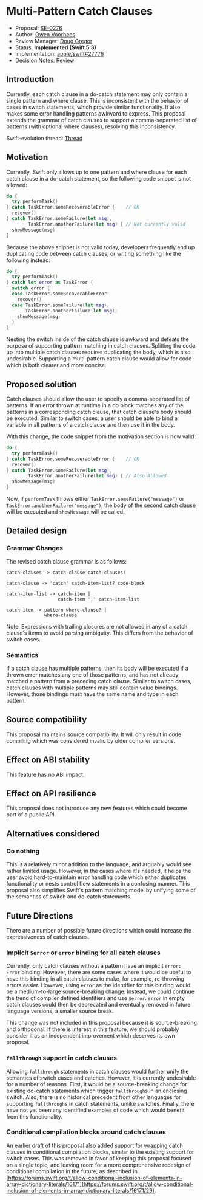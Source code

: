 # Multi-Pattern Catch Clauses

* Proposal: [SE-0276](0276-multi-pattern-catch-clauses.md)
* Author: [Owen Voorhees](https://github.com/owenv)
* Review Manager: [Doug Gregor](https://github.com/DougGregor)
* Status: **Implemented (Swift 5.3)**
* Implementation: [apple/swift#27776](https://github.com/apple/swift/pull/27776)
* Decision Notes: [Review](https://forums.swift.org/t/accepted-se-0276-multi-pattern-catch-clauses/33220)

## Introduction

Currently, each catch clause in a do-catch statement may only contain a single pattern and where clause. This is inconsistent with the behavior of cases in switch statements, which provide similar functionality. It also makes some error handling patterns awkward to express. This proposal extends the grammar of catch clauses to support a comma-separated list of patterns (with optional where clauses), resolving this inconsistency.

Swift-evolution thread: [Thread](https://forums.swift.org/t/multi-pattern-and-conditionally-compiled-catch-clauses/30246)

## Motivation

Currently, Swift only allows up to one pattern and where clause for each catch clause in a do-catch statement, so the following code snippet is not allowed:

```swift
do {
  try performTask()
} catch TaskError.someRecoverableError {    // OK
  recover()
} catch TaskError.someFailure(let msg),
        TaskError.anotherFailure(let msg) { // Not currently valid
  showMessage(msg)
}
```

Because the above snippet is not valid today, developers frequently end up duplicating code between catch clauses, or writing something like the following instead:

```swift
do {
  try performTask()
} catch let error as TaskError {
  switch error {
  case TaskError.someRecoverableError:
    recover()
  case TaskError.someFailure(let msg),
       TaskError.anotherFailure(let msg):
    showMessage(msg)
  }
}
```

Nesting the switch inside of the catch clause is awkward and defeats the purpose of supporting pattern matching in catch clauses. Splitting the code up into multiple catch clauses requires duplicating the body, which is also undesirable. Supporting a multi-pattern catch clause would allow for code which is both clearer and more concise.

## Proposed solution

Catch clauses should allow the user to specify a comma-separated list of patterns. If an error thrown at runtime in a do block matches any of the patterns in a corresponding catch clause, that catch clause's body should be executed. Similar to switch cases, a user should be able to bind a variable in all patterns of a catch clause and then use it in the body.

With this change, the code snippet from the motivation section is now valid:

```swift
do {
  try performTask()
} catch TaskError.someRecoverableError {    // OK
  recover()
} catch TaskError.someFailure(let msg),
        TaskError.anotherFailure(let msg) { // Also Allowed
  showMessage(msg)
}
```

Now, if `performTask` throws either `TaskError.someFailure("message")` or `TaskError.anotherFailure("message")`, the body of the second catch clause will be executed and `showMessage` will be called.

## Detailed design

### Grammar Changes

The revised catch clause grammar is as follows:

```
catch-clauses -> catch-clause catch-clauses?

catch-clause -> 'catch' catch-item-list? code-block

catch-item-list -> catch-item |
                   catch-item ',' catch-item-list

catch-item -> pattern where-clause? |
              where-clause
```

Note: Expressions with trailing closures are not allowed in any of a catch clause's items to avoid parsing ambiguity. This differs from the behavior of switch cases.

### Semantics

If a catch clause has multiple patterns, then its body will be executed if a thrown error matches any one of those patterns, and has not already matched a pattern from a preceding catch clause. Similar to switch cases, catch clauses with multiple patterns may still contain value bindings. However, those bindings must have the same name and type in each pattern.

## Source compatibility

This proposal maintains source compatibility. It will only result in code compiling which was considered invalid by older compiler versions.

## Effect on ABI stability

This feature has no ABI impact.

## Effect on API resilience

This proposal does not introduce any new features which could become part of a public API.

## Alternatives considered

### Do nothing

This is a relatively minor addition to the language, and arguably would see rather limited usage. However, in the cases where it's needed, it helps the user avoid hard-to-maintain error handling code which either duplicates functionality or nests control flow statements in a confusing manner. This proposal also simplifies Swift's pattern matching model by unifying some of the semantics of switch and do-catch statements.

## Future Directions

There are a number of possible future directions which could increase the expressiveness of catch clauses.

### Implicit `$error` or `error` binding for all catch clauses

Currently, only catch clauses without a pattern have an implicit `error: Error` binding. However, there are some cases where it would be useful to have this binding in all catch clauses to make, for example, re-throwing errors easier. However, using `error` as the identifier for this binding would be a medium-to-large source-breaking change. Instead, we could continue the trend of compiler defined identifiers and use `$error`. `error` in empty catch clauses could then be deprecated and eventually removed in future language versions, a smaller source break.

This change was not included in this proposal because it is source-breaking and orthogonal. If there is interest in this feature, we should probably consider it as an independent improvement which deserves its own proposal.

### `fallthrough` support in catch clauses

Allowing `fallthrough` statements in catch clauses would further unify the semantics of switch cases and catches. However, it is currently undesirable for a number of reasons. First, it would be a source-breaking change for existing do-catch statements which trigger `fallthrough`s in an enclosing switch. Also, there is no historical precedent from other languages for supporting `fallthrough`s in catch statements, unlike switches. Finally, there have not yet been any identified examples of code which would benefit from this functionality.

### Conditional compilation blocks around catch clauses

An earlier draft of this proposal also added support for wrapping catch clauses in conditional compilation blocks, similar to the existing support for switch cases. This was removed in favor of keeping this proposal focused on a single topic, and leaving room for a more comprehensive redesign of conditional compilation in the future, as described in [https://forums.swift.org/t/allow-conditional-inclusion-of-elements-in-array-dictionary-literals/16171](https://forums.swift.org/t/allow-conditional-inclusion-of-elements-in-array-dictionary-literals/16171/29).
